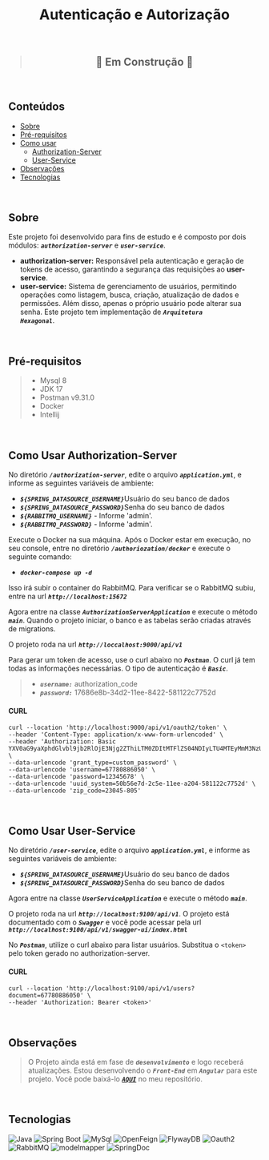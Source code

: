 <h1 align="center">Autenticação e Autorização</h1>

<br/>

>## <center>  🚧 Em Construção 🚧  </center>

<br/>

## Conteúdos


* [Sobre](#sobre)
* [Pré-requisitos](#pré-requisitos)
* [Como usar](#como-usar-authorization-server)
  * [Authorization-Server](#como-usar-authorization-server)
  * [User-Service](#como-usar-user-service)
* [Observações](#observações)
* [Tecnologias](#tecnologias)


<br/>

## Sobre
Este projeto foi desenvolvido para fins de estudo e é composto por dois módulos: <code>***authorization-server***</code> e <code>***user-service***</code>.
- **authorization-server:** Responsável pela autenticação e geração de tokens de acesso, garantindo a segurança das requisições ao **user-service**.
- **user-service:** Sistema de gerenciamento de usuários, permitindo operações como listagem, busca, criação, atualização de dados e permissões. Além disso, apenas o próprio usuário pode alterar sua senha. Este projeto tem implementação de <code>***Arquitetura Hexagonal***</code>.

<br/>

## Pré-requisitos
> - Mysql 8
> - JDK 17
> - Postman v9.31.0
> - Docker
> - Intellij

<br/>

<a id="como-usar-authorization-server"></a>
## Como Usar Authorization-Server
No diretório <code>***/authorization-server***</code>, edite o arquivo <code>***application.yml***</code>,  e informe as seguintes variáveis de ambiente:
- <code>***${SPRING_DATASOURCE_USERNAME}***</code>Usuário do seu banco de dados
- <code>***${SPRING_DATASOURCE_PASSWORD}***</code>Senha do seu banco de dados
- <code>***${RABBITMQ_USERNAME}***</code> - Informe 'admin'.
- <code>***${RABBITMQ_PASSWORD}***</code> - Informe 'admin'.

Execute o Docker na sua máquina. Após o Docker estar em execução, no seu console, entre no diretório <code>***/authoriozation/docker***</code> e execute o seguinte comando:

- <code>***docker-compose up -d***</code>

Isso irá subir o container do RabbitMQ. Para verificar se o RabbitMQ subiu, entre na url <code>***http://localhost:15672***</code>
 
Agora entre na classe <code>***AuthorizationServerApplication***</code> e execute o método <code>***main***</code>. Quando o projeto iniciar, o banco e 
as tabelas serão criadas através de migrations. 
 
O projeto roda na url <code>***http://loccalhost:9000/api/v1***</code>
 
Para gerar um token de acesso, use o curl abaixo no <code>***Postman***</code>. O curl já tem todas as informações necessárias. O tipo de autenticação é <code>***Basic***</code>.
> - <code>***username:***</code> authorization_code
> - <code>***password:***</code> 17686e8b-34d2-11ee-8422-581122c7752d

#### CURL
 ```
 curl --location 'http://localhost:9000/api/v1/oauth2/token' \
--header 'Content-Type: application/x-www-form-urlencoded' \
--header 'Authorization: Basic YXV0aG9yaXphdGlvbl9jb2RlOjE3Njg2ZThiLTM0ZDItMTFlZS04NDIyLTU4MTEyMmM3NzUyZA==' \
--data-urlencode 'grant_type=custom_password' \
--data-urlencode 'username=67780886050' \
--data-urlencode 'password=12345678' \
--data-urlencode 'uuid_system=50b56e7d-2c5e-11ee-a204-581122c7752d' \
--data-urlencode 'zip_code=23045-805'
 ```

<br/>

## Como Usar User-Service
No diretório <code>***/user-service***</code>, edite o arquivo <code>***application.yml***</code>,  e informe as seguintes variáveis de ambiente:
- <code>***${SPRING_DATASOURCE_USERNAME}***</code>Usuário do seu banco de dados
- <code>***${SPRING_DATASOURCE_PASSWORD}***</code>Senha do seu banco de dados

Agora entre na classe <code>***UserServiceApplication***</code> e execute o método <code>***main***</code>.

O projeto roda na url <code>***http://localhost:9100/api/v1***</code>.
O projeto está documentado com o <code>***Swagger***</code> e você pode acessar pela url <code>***http://localhost:9100/api/v1/swagger-ui/index.html***</code>

No <code>***Postman***</code>, utilize o curl abaixo para listar usuários. Substitua o `<token>` pelo token gerado no authorization-server.
#### CURL
 ```
 curl --location 'http://localhost:9100/api/v1/users?document=67780886050' \
--header 'Authorization: Bearer <token>'
 ```

<br/>

## Observações
>O Projeto ainda está em fase de <code>***desenvolvimento***</code> e logo receberá atualizações.
> Estou desenvolvendo o <code>***Front-End***</code> em <code>***Angular***</code> para este projeto. Você pode baixá-lo <code>***[AQUI](https://github.com/fmatheus21/user-management)***</code> no meu repositório.

<br/>

## Tecnologias

![Java](https://img.shields.io/static/v1?label=Java&message=17&color=green)
![Spring Boot](https://img.shields.io/static/v1?label=spring-boot&message=3.2.2&color=green)
![MySql](https://img.shields.io/static/v1?label=mysql&message=8&color=green)
![OpenFeign](https://img.shields.io/static/v1?label=open-feign&message=12.5&color=green)
![FlywayDB](https://img.shields.io/static/v1?label=flyway-db&message=9.22.3&color=green)
![Oauth2](https://img.shields.io/static/v1?label=oauth2&message=3.2.2&color=green)
![RabbitMQ](https://img.shields.io/static/v1?label=rabbitmq&message=3.2.2&color=green)
![modelmapper](https://img.shields.io/static/v1?label=modelmapper&message=3.1.1&color=green)
![SpringDoc](https://img.shields.io/static/v1?label=springdoc-openapi&message=2.1.0&color=green)
 